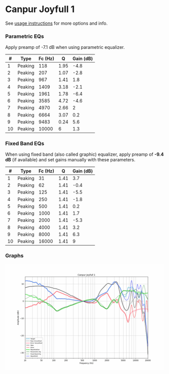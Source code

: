 # Canpur Joyfull 1
See [usage instructions](https://github.com/jaakkopasanen/AutoEq#usage) for more options and info.

### Parametric EQs
Apply preamp of -7.1 dB when using parametric equalizer.

|   # | Type    |   Fc (Hz) |    Q |   Gain (dB) |
|-----|---------|-----------|------|-------------|
|   1 | Peaking |       118 | 1.95 |        -4.8 |
|   2 | Peaking |       207 | 1.07 |        -2.8 |
|   3 | Peaking |       967 | 1.41 |         1.8 |
|   4 | Peaking |      1409 | 3.18 |        -2.1 |
|   5 | Peaking |      1961 | 1.78 |        -6.4 |
|   6 | Peaking |      3585 | 4.72 |        -4.6 |
|   7 | Peaking |      4970 | 2.66 |         2   |
|   8 | Peaking |      6664 | 3.07 |         0.2 |
|   9 | Peaking |      9483 | 0.24 |         5.6 |
|  10 | Peaking |     10000 | 6    |         1.3 |

### Fixed Band EQs
When using fixed band (also called graphic) equalizer, apply preamp of **-9.4 dB** (if available) and set gains manually with these parameters.

|   # | Type    |   Fc (Hz) |    Q |   Gain (dB) |
|-----|---------|-----------|------|-------------|
|   1 | Peaking |        31 | 1.41 |         3.7 |
|   2 | Peaking |        62 | 1.41 |        -0.4 |
|   3 | Peaking |       125 | 1.41 |        -5.5 |
|   4 | Peaking |       250 | 1.41 |        -1.8 |
|   5 | Peaking |       500 | 1.41 |         0.2 |
|   6 | Peaking |      1000 | 1.41 |         1.7 |
|   7 | Peaking |      2000 | 1.41 |        -5.3 |
|   8 | Peaking |      4000 | 1.41 |         3.2 |
|   9 | Peaking |      8000 | 1.41 |         6.3 |
|  10 | Peaking |     16000 | 1.41 |         9   |

### Graphs
![](./Canpur%20Joyfull%201.png)
